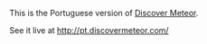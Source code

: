 This is the Portuguese version of [Discover Meteor](http://discovermeteor.com).

See it live at http://pt.discovermeteor.com/
